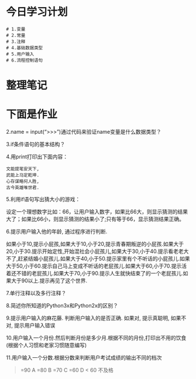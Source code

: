 # 今日学习计划

```
# 1.变量
# 2.常量
# 3.注释
# 4.基础数据类型
# 5.用户输入
# 6.流程控制语句
```



# 整理笔记

# 下面是作业

2.name = input(“>>>”)通过代码来验证name变量是什么数据类型？

3.if条件语句的基本结构？

4.用print打印出下面内容：

```
文能提笔安天下,
武能上马定乾坤.
心存谋略何人胜,
古今英雄唯世君.
```

5.利用if语句写出猜大小的游戏：

设定一个理想数字比如：66，让用户输入数字，如果比66大，则显示猜测的结果大了；如果比66小，则显示猜测的结果小了;只有等于66，显示猜测结果正确。

6.提⽰⽤户输入他的年龄, 通过程序进⾏判断.

如果小于10,提示小屁孩,如果大于10,小于20,提示青春期叛逆的小屁孩.如果大于20,小于30.提示开始定性,开始混社会小屁孩儿,如果大于30,小于40.提示看老老大不了,赶紧结婚小屁孩儿.如果大于40,小于50.提示家里有个不听话的小屁孩儿.如果大于50,小于60.提示自己马上变成不听话的老屁孩儿.如果大于60,小于70.提示活着还不错的老屁孩儿.如果大于70,小于90.提示人生就快结束了的一个老屁孩儿.如果大于90以上.提示再见了这个世界.

7.单行注释以及多行注释？

8.简述你所知道的Python3x和Python2x的区别？

9.提示用户输入的麻花藤. 判断用户输入的是否正确. 如果对, 提示真聪明, 如果不对, 提示用户输入错误

10.用户输入一个月份.然后判断月份是多少月.根据不同的月份,打印出不用的饮食(根据个人习惯和老家习惯随意编写)

11.用户输入一个分数.根据分数来判断用户考试成绩的输出不同的档次

> =90 A
> =80 B
> =70 C
> =60 D
> < 60 不及格
